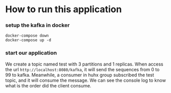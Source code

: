 # How to run this application
### setup the kafka in docker
```shell script
docker-compose down
docker-compose up -d
```

### start our application
We create a topic named test with 3 partitions and 1 replicas.
When access the url `http://localhost:8080/kafka`, it will send the sequences from 0 to 99 to kafka.
Meanwhile, a consumer in huhx group subscribed the test topic, and it will consume the message.
We can see the console log to know what is the order did the client consume.

